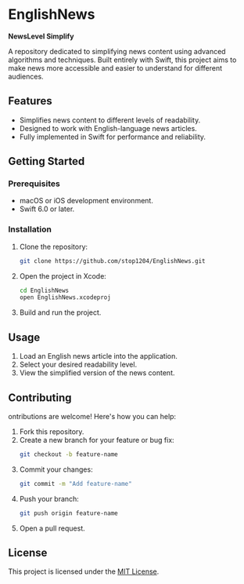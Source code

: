 # EnglishNews

**NewsLevel Simplify**  

A repository dedicated to simplifying news content using advanced algorithms and techniques. Built entirely with Swift, this project aims to make news more accessible and easier to understand for different audiences.

## Features

- Simplifies news content to different levels of readability.
- Designed to work with English-language news articles.
- Fully implemented in Swift for performance and reliability.

## Getting Started

### Prerequisites

- macOS or iOS development environment.
- Swift 6.0 or later.

### Installation

1. Clone the repository:
   ```bash
   git clone https://github.com/stop1204/EnglishNews.git
2. Open the project in Xcode:
   ```bash
   cd EnglishNews
   open EnglishNews.xcodeproj
3. Build and run the project.

## Usage

1. Load an English news article into the application.
2. Select your desired readability level.
3. View the simplified version of the news content.

## Contributing
ontributions are welcome! Here's how you can help:

1. Fork this repository.
2. Create a new branch for your feature or bug fix:
   ```bash
   git checkout -b feature-name
3. Commit your changes:
   ```bash
   git commit -m "Add feature-name"
   
4. Push your branch:
   ```bash
   git push origin feature-name
   
5. Open a pull request.


## License
This project is licensed under the [MIT License]().
